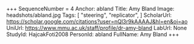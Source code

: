 +++
SequenceNumber =  4
Anchor: abland
Title: Amy Bland
Image: headshots/abland.jpg
Tags: [ "steering",  "replicator", ]
ScholarUrl: https://scholar.google.com/citations?user=nQl3r9kAAAAJ&hl=en&oi=ao
UniUrl: https://www.mmu.ac.uk/staff/profile/dr-amy-bland
LabUrl: None
StudyId: HajcakFoti2008
PersonId: abland
FullName: Amy Bland
+++